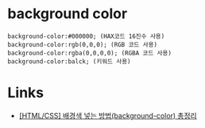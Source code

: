 


# background color
```
background-color:#000000; (HAX코드 16진수 사용)
background-color:rgb(0,0,0); (RGB 코드 사용)
background-color:rgba(0,0,0,0); (RGBA 코드 사용)
background-color:balck; (키워드 사용)

```


# Links
* [[HTML/CSS] 배경색 넣는 방법(background-color) 총정리](https://coding-factory.tistory.com/918)
